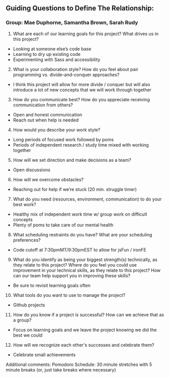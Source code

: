 ## Guiding Questions to Define The Relationship:

### Group: Mae Duphorne, Samantha Brown, Sarah Rudy
1. What are each of our learning goals for this project? What drives us in this project?
+ Looking at someone else’s code base 
+ Learning to dry up existing code
+ Experimenting with Sass and accessibility 

2. What is your collaboration style? How do you feel about pair programming vs. divide-and-conquer approaches?
+ I think this project will allow for more divide / conquer but will also introduce a lot of new concepts that we will work through together 

3. How do you communicate best? How do you appreciate receiving communication from others?
+ Open and honest communication 
+ Reach out when help is needed 

4. How would you describe your work style?
+ Long periods of focused work followed by poms
+ Periods of independent research / study time mixed with working together 

5. How will we set direction and make decisions as a team?
+ Open discussions 

6. How will we overcome obstacles?
+ Reaching out for help if we’re stuck (20 min. struggle timer) 

7. What do you need (resources, environment, communication) to do your best work?
+ Healthy mix of independent work time w/ group work on difficult concepts 
+ Plenty of poms to take care of our mental health 

8. What scheduling restraints do you have? What are your scheduling preferences?
+ Code cutoff at 7:30pmMT/9:30pmEST to allow for jsFun / ironFE 

9. What do you identify as being your biggest strength(s) technically, as they relate to this project? Where do you feel you could use improvement in your technical skills, as they relate to this project? How can our team help support you in improving these skills?
+ Be sure to revisit learning goals often 

10. What tools do you want to use to manage the project?
+ Github projects 

11. How do you know if a project is successful? How can we achieve that as a group?
+ Focus on learning goals and we leave the project knowing we did the best we could 

12. How will we recognize each other's successes and celebrate them?
+ Celebrate small achievements 

Additional comments:
Pomodoro Schedule: 30 minute stretches with 5 minute breaks (or, just take breaks where necessary) 
